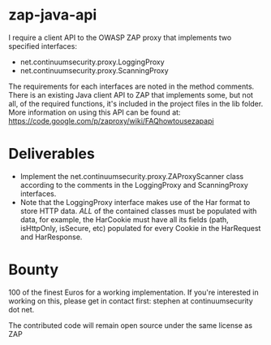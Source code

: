 zap-java-api
============

I require a client API to the OWASP ZAP proxy that implements two specified interfaces:

- net.continuumsecurity.proxy.LoggingProxy
- net.continuumsecurity.proxy.ScanningProxy

The requirements for each interfaces are noted in the method comments.
There is an existing Java client API to ZAP that implements some, but not all, of the required functions, it's included in the project files in the lib folder.
More information on using this API can be found at: https://code.google.com/p/zaproxy/wiki/FAQhowtousezapapi

# Deliverables

- Implement the net.continuumsecurity.proxy.ZAProxyScanner class according to the comments in the LoggingProxy and ScanningProxy interfaces.
- Note that the LoggingProxy interface makes use of the Har format to store HTTP data.  *ALL* of the contained classes must be populated with data, for example, the HarCookie must have all its fields (path, isHttpOnly, isSecure, etc) populated for every Cookie in the HarRequest and HarResponse.

# Bounty
100 of the finest Euros for a working implementation.  If you're interested in working on this, please get in contact first: stephen at continuumsecurity dot net.

The contributed code will remain open source under the same license as ZAP

